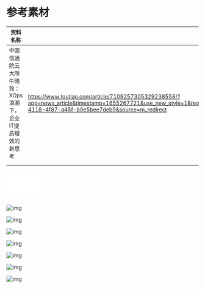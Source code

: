 # 参考素材

| 资料名称                                                   | 资料地址                                                     | 备注 |
| ---------------------------------------------------------- | ------------------------------------------------------------ | ---- |
| 中国信通院云大所牛晓玲：XOps浪潮下，企业IT提质增效的新思考 | https://www.toutiao.com/article/7109257305329238558/?app=news_article&timestamp=1655267721&use_new_style=1&req_id=20220615123520010141130033224F5BAB&group_id=7109257305329238558&wxshare_count=1&tt_from=weixin&utm_source=weixin&utm_medium=toutiao_android&utm_campaign=client_share&share_token=ebd5c07c-4118-4f87-a45f-b0e5bee7deb9&source=m_redirect |      |
|                                                            |                                                              |      |
|                                                            |                                                              |      |

![image-20220615125639073](AIOps实践规划方案-2022.assets/image-20220615125639073.png)

![img](https://p9.toutiaoimg.com/origin/tos-cn-i-tjoges91tu/T8mWehYDTwUYYl?from=pc)

![img](https://p9.toutiaoimg.com/origin/tos-cn-i-tjoges91tu/T8mWeiO9j3ikx1?from=pc)

![img](https://p9.toutiaoimg.com/origin/tos-cn-i-tjoges91tu/T8mWejE7rgU8KY?from=pc)

![img](https://p9.toutiaoimg.com/origin/tos-cn-i-tjoges91tu/T8mWfNdHmEEEIj?from=pc)

![img](https://p9.toutiaoimg.com/origin/tos-cn-i-tjoges91tu/T8mWfOQI16rSOm?from=pc)

![img](https://p9.toutiaoimg.com/origin/tos-cn-i-tjoges91tu/T8mWfP5AvDMEJQ?from=pc)

![img](https://p9.toutiaoimg.com/origin/tos-cn-i-tjoges91tu/T8mWfPwCaWz8NL?from=pc)